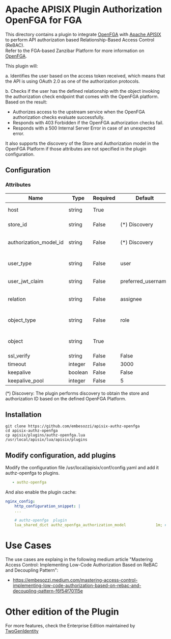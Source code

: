 # Apache APISIX Plugin Authorization OpenFGA for FGA

This directory contains a plugin to integrate [OpenFGA](https://openfga.dev/) with [Apache APISIX](https://apisix.apache.org/) to perform API authorization based Relationship-Based Access Control (ReBAC).   
Refer to the FGA-based Zanzibar Platform for more information on [OpenFGA](https://openfga.dev/).

This plugin will:

a. Identifies the user based on the access token received, which means that the API is using OAuth 2.0 as one of the authorization protocols.

b. Checks if the user has the defined relationship with the object invoking the authorization check endpoint that comes with the OpenFGA platform. Based on the result:
- Authorizes access to the upstream service when the OpenFGA authorization checks evaluate successfully.
- Responds with 403 Forbidden if the OpenFGA authorization checks fail.
- Responds with a 500 Internal Server Error in case of an unexpected error.

It also supports the discovery of the Store and Authorization model in the OpenFGA Platform if those attributes are not specified in the plugin configuration.

## Configuration

### Attributes
 Name                      | Type          | Required | Default            |     Description              |
|--------------------------|---------------|----------| -------------------|------------------------------|
| host                     | string        | True     |                    | OpenFGA Base URL             |
| store_id                 | string        | False    | (*) Discovery      | OpenFGA Store ID             |
| authorization_model_id   | string        | False    | (*) Discovery      | OpenFGA Authz Model ID       |
| user_type                | string        | False    | user               | OpenFGA User Authz Tuple     |
| user_jwt_claim           | string        | False    | preferred_username | JWT Claim Name               |
| relation                 | string        | False    | assignee           | OpenFGA Rel Authz Tuple      |
| object_type              | string        | False    | role               | OpenFGA Obj Type Authz Tuple |
| object                   | string        | True     |                    | OpenFGA Obj Authz Tuple      |
| ssl_verify               | string        | False    | False              | |
| timeout                  | integer       | False    | 3000               | |
| keepalive                | boolean       | False    | False              | |
| keepalive_pool           | integer       | False    | 5                  | |

(*) Discovery: The plugin performs discovery to obtain the store and authorization ID based on the defined OpenFGA Platform.

## Installation
```
git clone https://github.com/embesozzi/apisix-authz-openfga
cd apisix-authz-openfga
cp apisix/plugins/authz-openfga.lua /usr/local/apisix/lua/apisix/plugins
```

## Modify configuration, add plugins
Modify the configuration file /usr/local/apisix/conf/config.yaml and add it authz-openfga to plugins.

```yaml
   - authz-openfga
```

And also enable the plugin cache:

```yaml
nginx_config:
    http_configuration_snippet: |
    ...

    # authz-openfga  plugin
    lua_shared_dict authz_openfga_authorization_model             1m; # cache for discovery metadata documents
```

# Use Cases
The use cases are explaing in the following medium article "Mastering Access Control: Implementing Low-Code Authorization Based on ReBAC and Decoupling Pattern":   
- https://embesozzi.medium.com/mastering-access-control-implementing-low-code-authorization-based-on-rebac-and-decoupling-pattern-f6f54f70115e


# Other edition of the Plugin
For more features, check the Enterprise Edition maintained by [TwoGenIdentity](https://twogenidentity.com)
